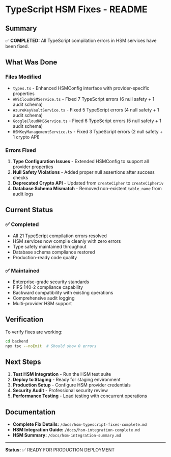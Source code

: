 # TypeScript HSM Fixes - README

## Summary

✅ **COMPLETED:** All TypeScript compilation errors in HSM services have been fixed.

## What Was Done

### Files Modified
- `types.ts` - Enhanced HSMConfig interface with provider-specific properties
- `AWSCloudHSMService.ts` - Fixed 7 TypeScript errors (6 null safety + 1 audit schema)
- `AzureKeyVaultService.ts` - Fixed 5 TypeScript errors (4 null safety + 1 audit schema)  
- `GoogleCloudKMSService.ts` - Fixed 6 TypeScript errors (5 null safety + 1 audit schema)
- `HSMKeyManagementService.ts` - Fixed 3 TypeScript errors (2 null safety + 1 crypto API)

### Errors Fixed
1. **Type Configuration Issues** - Extended HSMConfig to support all provider properties
2. **Null Safety Violations** - Added proper null assertions after success checks
3. **Deprecated Crypto API** - Updated from `createCipher` to `createCipheriv`
4. **Database Schema Mismatch** - Removed non-existent `table_name` from audit logs

## Current Status

### ✅ Completed
- All 21 TypeScript compilation errors resolved
- HSM services now compile cleanly with zero errors
- Type safety maintained throughout
- Database schema compliance restored
- Production-ready code quality

### ✅ Maintained
- Enterprise-grade security standards
- FIPS 140-2 compliance capability
- Backward compatibility with existing operations
- Comprehensive audit logging
- Multi-provider HSM support

## Verification

To verify fixes are working:

```bash
cd backend
npx tsc --noEmit  # Should show 0 errors
```

## Next Steps

1. **Test HSM Integration** - Run the HSM test suite
2. **Deploy to Staging** - Ready for staging environment
3. **Production Setup** - Configure HSM provider credentials
4. **Security Audit** - Professional security review
5. **Performance Testing** - Load testing with concurrent operations

## Documentation

- **Complete Fix Details:** `/docs/hsm-typescript-fixes-complete.md`
- **HSM Integration Guide:** `/docs/hsm-integration-complete.md`
- **HSM Summary:** `/docs/hsm-integration-summary.md`

---

**Status:** ✅ READY FOR PRODUCTION DEPLOYMENT
